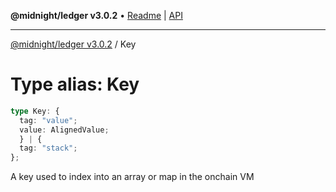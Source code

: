 **@midnight/ledger v3.0.2** • [Readme](../README.md) \| [API](../globals.md)

***

[@midnight/ledger v3.0.2](../README.md) / Key

# Type alias: Key

```ts
type Key: {
  tag: "value";
  value: AlignedValue;
  } | {
  tag: "stack";
};
```

A key used to index into an array or map in the onchain VM
